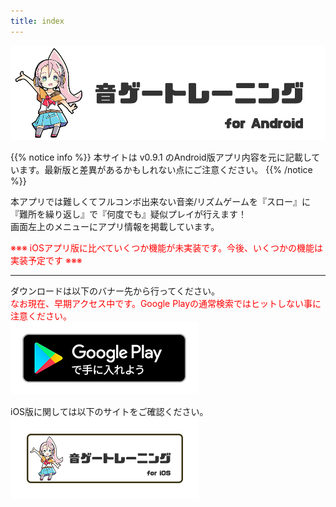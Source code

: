 ```yaml
---
title: index
---
```


![top banner](top_banner.jp.png)

{{% notice info %}}
本サイトは v0.9.1 のAndroid版アプリ内容を元に記載しています。最新版と差異があるかもしれない点にご注意ください。
{{% /notice %}}

本アプリでは難しくてフルコンボ出来ない音楽/リズムゲームを『スロー』に『難所を繰り返し』で『何度でも』疑似プレイが行えます！<br>画面左上のメニューにアプリ情報を掲載しています。

<span style="color: red">※※※ iOSアプリ版に比べていくつか機能が未実装です。今後、いくつかの機能は実装予定です ※※※</span>

-------

ダウンロードは以下のバナー先から行ってください。<br><span style="color: red">なお現在、早期アクセス中です。Google Playの通常検索ではヒットしない事に注意ください。</span><br>
[![Google Play link](img_google-play-badge.jp.png#imgleft)](https://play.google.com/store/apps/details?id=jp.hyoromo.VideoSwing)
<div class="clear clear_box"></div>


iOS版に関しては以下のサイトをご確認ください。<br>
[![Site link](img_banner_ios.jp.png#imgleft)](https://hyoromo.github.io/sound-game-training/jp/)
<div class="clear clear_box"></div>
